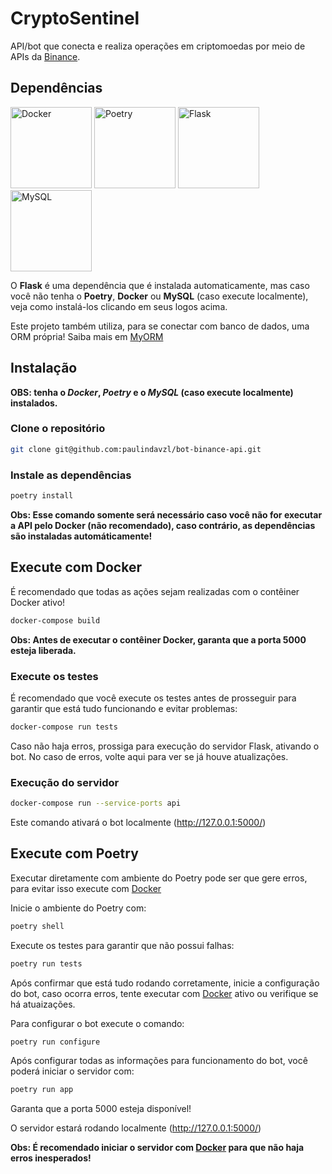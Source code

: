# CryptoSentinel

API/bot que conecta e realiza operações em criptomoedas por meio de APIs da [Binance](https://binance.com/).

## Dependências

<a href="https://www.docker.com/" target="_blank"><img src="https://github.com/user-attachments/assets/94c615fb-79d1-46b3-848e-667f9e312716" alt="Docker" width="130" height="130" title="usa Docker para manter a consistência do projeto em todas as máquinas"></a>
<a href="https://python-poetry.org/docs/" target="_blank"><img src="https://github.com/user-attachments/assets/5be6ef37-662a-4319-8a7f-f0ed1b15ba37" alt="Poetry" width="130" height="130" title="usa Poetry para gerenciar dependências"></a>
<a href="https://flask.palletsprojects.com/en/stable/installation/" target="_blank"><img src="https://github.com/user-attachments/assets/034ef091-fb20-4193-8945-71dd748b053c" alt="Flask" width="130" height="130" title="usa Flask para criar a API"></a>
<a href="https://www.mysql.com/downloads/" target="_blank"><img src="https://github.com/user-attachments/assets/629d1c03-6807-48d5-9fa5-6e12b3446e1e" alt="MySQL" width="130" height="130" title="usa MySQL como SGDB"></a>

O **Flask** é uma dependência que é instalada automaticamente, mas caso você não tenha o **Poetry**, **Docker** ou **MySQL** (caso execute localmente), veja como instalá-los clicando em seus logos acima.

Este projeto também utiliza, para se conectar com banco de dados, uma ORM própria! Saiba mais em [MyORM](https://github.com/paulindavzl/my-orm/)

## Instalação

**OBS: tenha o _Docker_, _Poetry_ e o _MySQL_ (caso execute localmente) instalados.**

### Clone o repositório

```bash
git clone git@github.com:paulindavzl/bot-binance-api.git
```

### Instale as dependências 

```bash
poetry install
```

**Obs: Esse comando somente será necessário caso você não for executar a API pelo Docker (não recomendado), caso contrário, as dependências são instaladas automáticamente!**

## Execute com Docker

É recomendado que todas as ações sejam realizadas com o contêiner Docker ativo!

```bash
docker-compose build
```

**Obs: Antes de executar o contêiner Docker, garanta que a porta 5000 esteja liberada.**

### Execute os testes

É recomendado que você execute os testes antes de prosseguir para garantir que está tudo funcionando e evitar problemas:

```bash
docker-compose run tests
```

Caso não haja erros, prossiga para execução do servidor Flask, ativando o bot. No caso de erros, volte aqui para ver se já houve atualizações.

### Execução do servidor

```bash
docker-compose run --service-ports api
```

Este comando ativará o bot localmente (http://127.0.0.1:5000/)

## Execute com Poetry

Executar diretamente com ambiente do Poetry pode ser que gere erros, para evitar isso execute com [Docker](#Execute-com-Docker)

Inicie o ambiente do Poetry com:

```bash
poetry shell
```

Execute os testes para garantir que não possui falhas:

```bash
poetry run tests
```

Após confirmar que está tudo rodando corretamente, inicie a configuração do bot, caso ocorra erros, tente executar com [Docker](#Execute-com-Docker) ativo ou verifique se há atuaizações.

Para configurar o bot execute o comando:

```bash
poetry run configure
```

Após configurar todas as informações para funcionamento do bot, você poderá iniciar o servidor com:

```bash
poetry run app
```

Garanta que a porta 5000 esteja disponível!

O servidor estará rodando localmente (http://127.0.0.1:5000/)

**Obs: É recomendado iniciar o servidor com [Docker](#Execute-com-Docker) para que não haja erros inesperados!**
